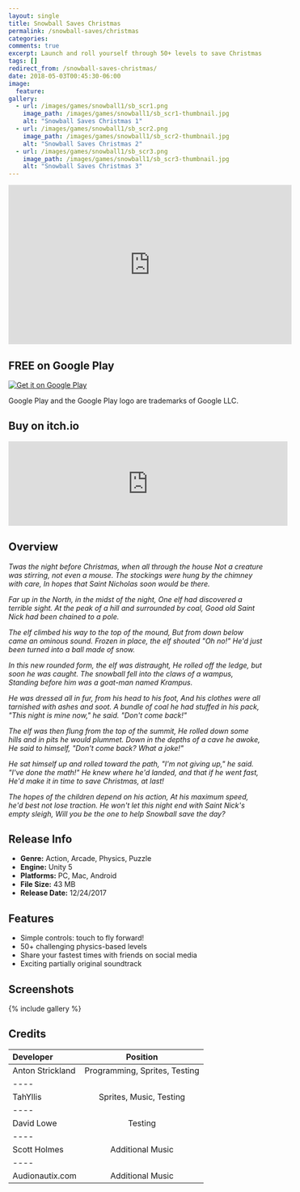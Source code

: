 ```yaml
---
layout: single
title: Snowball Saves Christmas
permalink: /snowball-saves/christmas
categories:
comments: true
excerpt: Launch and roll yourself through 50+ levels to save Christmas!
tags: []
redirect_from: /snowball-saves-christmas/
date: 2018-05-03T00:45:30-06:00
image:
  feature:
gallery:
  - url: /images/games/snowball1/sb_scr1.png
    image_path: /images/games/snowball1/sb_scr1-thumbnail.jpg
    alt: "Snowball Saves Christmas 1"
  - url: /images/games/snowball1/sb_scr2.png
    image_path: /images/games/snowball1/sb_scr2-thumbnail.jpg
    alt: "Snowball Saves Christmas 2"
  - url: /images/games/snowball1/sb_scr3.png
    image_path: /images/games/snowball1/sb_scr3-thumbnail.jpg
    alt: "Snowball Saves Christmas 3"
---
```


<iframe width="560" height="315" src="https://www.youtube.com/embed/t8esSj_-_6Q" frameborder="0" gesture="media" allow="encrypted-media" allowfullscreen></iframe>

## FREE on Google Play
<a href='https://play.google.com/store/apps/details?id=com.GoldbarGames.SnowballSavesChristmas&pcampaignid=MKT-Other-global-all-co-prtnr-py-PartBadge-Mar2515-1'><img alt='Get it on Google Play' src='https://play.google.com/intl/en_us/badges/images/generic/en_badge_web_generic.png'/></a>

Google Play and the Google Play logo are trademarks of Google LLC.

## Buy on itch.io
<iframe frameborder="0" src="https://itch.io/embed/207341?dark=true" width="552" height="167"></iframe>

## Overview

<i>Twas the night before Christmas, when all through the house
Not a creature was stirring, not even a mouse.
The stockings were hung by the chimney with care,
In hopes that Saint Nicholas soon would be there.</i>

<i>Far up in the North, in the midst of the night,
One elf had discovered a terrible sight.
At the peak of a hill and surrounded by coal,
Good old Saint Nick had been chained to a pole.</i>

<i>The elf climbed his way to the top of the mound,
But from down below came an ominous sound.
Frozen in place, the elf shouted "Oh no!"
He'd just been turned into a ball made of snow.</i>

<i>In this new rounded form, the elf was distraught,
He rolled off the ledge, but soon he was caught.
The snowball fell into the claws of a wampus,
Standing before him was a goat-man named Krampus.</i>

<i>He was dressed all in fur, from his head to his foot,
And his clothes were all tarnished with ashes and soot.
A bundle of coal he had stuffed in his pack,
"This night is mine now," he said. "Don't come back!"</i>

<i>The elf was then flung from the top of the summit,
He rolled down some hills and in pits he would plummet.
Down in the depths of a cave he awoke,
He said to himself, "Don't come back? What a joke!"</i>

<i>He sat himself up and rolled toward the path,
"I'm not giving up," he said. "I've done the math!"
He knew where he'd landed, and that if he went fast,
He'd make it in time to save Christmas, at last!</i>

<i>The hopes of the children depend on his action,
At his maximum speed, he'd best not lose traction.
He won't let this night end with Saint Nick's empty sleigh,
Will you be the one to help Snowball save the day?</i>

## Release Info
<ul>
  <li><b>Genre:</b> Action, Arcade, Physics, Puzzle</li>
  <li><b>Engine:</b> Unity 5</li>
  <li><b>Platforms:</b> PC, Mac, Android</li>
  <li><b>File Size:</b> 43 MB</li>
  <li><b>Release Date:</b> 12/24/2017</li>
</ul>

## Features
<ul>
  <li>Simple controls: touch to fly forward!</li>
  <li>50+ challenging physics-based levels</li>
  <li>Share your fastest times with friends on social media</li>
  <li>Exciting partially original soundtrack</li>
</ul>

## Screenshots

{% include gallery %}

## Credits

| Developer | Position |
|:--------|:-------:|
| Anton Strickland | Programming, Sprites, Testing   |
|----
| TahYllis | Sprites, Music, Testing  |
|----
| David Lowe | Testing |
|----
| Scott Holmes | Additional Music  |
|----
| Audionautix.com | Additional Music  |

